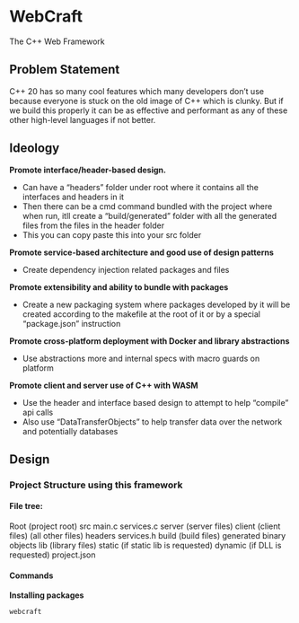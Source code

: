 # WebCraft
The C++ Web Framework

## Problem Statement

C++ 20 has so many cool features which many developers don’t use because everyone is stuck on the old image of C++ which is clunky. But if we build this properly it can be as effective and performant as any of these other high-level languages if not better.


## Ideology

**Promote interface/header-based design.**
 - Can have a “headers” folder under root where it contains all the interfaces and headers in it
 - Then there can be a cmd command bundled with the project where when run, itll create a “build/generated” folder with all the generated files from the files in the header folder
 - This you can copy paste this into your src folder
   
**Promote service-based architecture and good use of design patterns**
 - Create dependency injection related packages and files
   
**Promote extensibility and ability to bundle with packages**
 - Create a new packaging system where packages developed by it will be created according to the makefile at the root of it or by a special “package.json” instruction
   
**Promote cross-platform deployment with Docker and library abstractions**
 - Use abstractions more and internal specs with macro guards on platform
   
**Promote client and server use of C++ with WASM**
 - Use the header and interface based design to attempt to help “compile” api calls
 - Also use “DataTransferObjects” to help transfer data over the network and potentially databases

## Design

### Project Structure using this framework
#### File tree:
Root (project root)
src
main.c
services.c
server
(server files)
client
(client files)
(all other files)
headers
services.h
build (build files)
generated
binary
objects
lib (library files)
static (if static lib is requested)
dynamic (if DLL is requested)
project.json

#### Commands

**Installing packages**
```bash
webcraft
``` 


